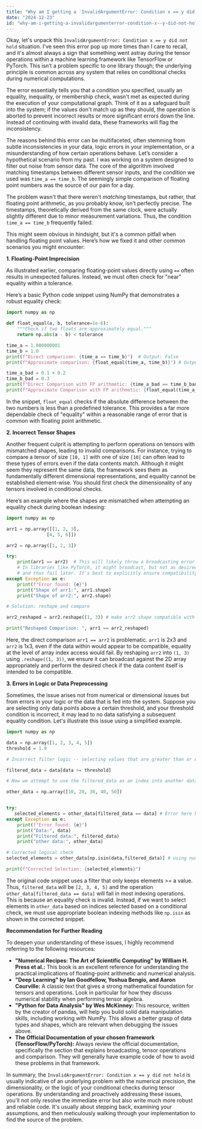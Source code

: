 ```yaml
---
title: "Why am I getting a `InvalidArgumentError: Condition x == y did not hold`?"
date: "2024-12-23"
id: "why-am-i-getting-a-invalidargumenterror-condition-x--y-did-not-hold"
---
```


Okay, let's unpack this `InvalidArgumentError: Condition x == y did not hold` situation. I've seen this error pop up more times than I care to recall, and it's almost always a sign that something went astray during the tensor operations within a machine learning framework like TensorFlow or PyTorch. This isn’t a problem specific to one library though; the underlying principle is common across any system that relies on conditional checks during numerical computations.

The error essentially tells you that a condition you specified, usually an equality, inequality, or membership check, wasn't met as expected during the execution of your computational graph. Think of it as a safeguard built into the system; if the values don't match up as they should, the operation is aborted to prevent incorrect results or more significant errors down the line. Instead of continuing with invalid data, these frameworks will flag the inconsistency.

The reasons behind this error can be multifaceted, often stemming from subtle inconsistencies in your data, logic errors in your implementation, or a misunderstanding of how certain operations behave. Let’s consider a hypothetical scenario from my past. I was working on a system designed to filter out noise from sensor data. The core of the algorithm involved matching timestamps between different sensor inputs, and the condition we used was `time_a == time_b`. The seemingly simple comparison of floating point numbers was the source of our pain for a day.

The problem wasn't that there weren't *matching* timestamps, but rather, that floating point arithmetic, as you probably know, isn’t perfectly precise. The timestamps, theoretically derived from the same clock, were actually slightly different due to minor measurement variations. Thus, the condition `time_a == time_b` frequently failed.

This might seem obvious in hindsight, but it's a common pitfall when handling floating point values. Here’s how we fixed it and other common scenarios you might encounter:

**1. Floating-Point Imprecision**

As illustrated earlier, comparing floating-point values directly using `==` often results in unexpected failures. Instead, we must often check for "near" equality within a tolerance.

Here’s a basic Python code snippet using NumPy that demonstrates a robust equality check:

```python
import numpy as np

def float_equal(a, b, tolerance=1e-6):
    """Check if two floats are approximately equal."""
    return np.abs(a - b) < tolerance

time_a = 1.000000001
time_b = 1.0
print(f"Direct comparison: {time_a == time_b}")  # Output: False
print(f"Approximate comparison: {float_equal(time_a, time_b)}") # Output: True

time_a_bad = 0.1 + 0.2
time_b_bad = 0.3
print(f"Direct Comparison with FP arithmetic: {time_a_bad == time_b_bad}") # Output: False
print(f"Approximate Comparison with FP arithmetic: {float_equal(time_a_bad,time_b_bad)}") # Output: True

```

In the snippet, `float_equal` checks if the absolute difference between the two numbers is less than a predefined tolerance. This provides a far more dependable check of "equality" within a reasonable range of error that is common with floating point arithmetic.

**2. Incorrect Tensor Shapes**

Another frequent culprit is attempting to perform operations on tensors with mismatched shapes, leading to invalid comparisons. For instance, trying to compare a tensor of size `[10, 1]` with one of size `[10]` can often lead to these types of errors even if the data contents match. Although it might seem they represent the same data, the framework sees them as fundamentally different dimensional representations, and equality cannot be established element-wise. You should first check the dimensionality of any tensors involved in conditional checks.

Here’s an example where the shapes are mismatched when attempting an equality check during boolean indexing:

```python
import numpy as np

arr1 = np.array([[1, 2, 3],
               [4, 5, 6]])

arr2 = np.array([1, 2, 3])

try:
    print(arr1 == arr2)  # This will likely throw a broadcasting error in some contexts, depending on the library being used.
    # In libraries like PyTorch, it might broadcast, but not as desired for an equality check
    # and thus fail later. It's best to explicitly ensure compatibility
except Exception as e:
    print(f"Error found: {e}")
    print("Shape of arr1:", arr1.shape)
    print("Shape of arr2:", arr2.shape)

# Solution: reshape and compare

arr2_reshaped = arr2.reshape((1, 3)) # make arr2 shape compatible with arr1

print("Reshaped Comparison: ", arr1 == arr2_reshaped)
```

Here, the direct comparison `arr1 == arr2` is problematic. `arr1` is 2x3 and `arr2` is 1x3, even if the data within would appear to be compatible, equality at the level of array index access would fail. By reshaping `arr2` into `(1, 3)` using `.reshape((1, 3))`, we ensure it can broadcast against the 2D array appropriately and perform the desired check if the data content itself is intended to be compatible.

**3. Errors in Logic or Data Preprocessing**

Sometimes, the issue arises not from numerical or dimensional issues but from errors in your logic or the data that is fed into the system. Suppose you are selecting only data points above a certain threshold, and your threshold condition is incorrect, it may lead to no data satisfying a subsequent equality condition. Let's illustrate this issue using a simplified example.

```python
import numpy as np

data = np.array([1, 2, 3, 4, 5])
threshold = 1.9

# Incorrect filter logic -- selecting values that are greater than or equal to the threshold.

filtered_data = data[data >= threshold]

# Now we attempt to use the filtered_data as an index into another dataset using a equality check

other_data = np.array([10, 20, 30, 40, 50])


try:
   selected_elements = other_data[filtered_data == data] # Error here because filtered data does not always coincide with data (only a subset!)
except Exception as e:
    print(f"Error found: {e}")
    print("Data:", data)
    print("Filtered data:", filtered_data)
    print("other data:", other_data)

# Corrected logical check
selected_elements = other_data[np.isin(data,filtered_data)] # using numpy.isin, or other such appropriate boolean indexing

print(f"Corrected Selection: {selected_elements}")
```

The original code snippet uses a filter that only keeps elements >= a value. Thus, `filtered_data` will be `[2, 3, 4, 5]` and the operation `other_data[filtered_data == data]` will fail in most indexing operations. This is because an equality check is invalid. Instead, if we want to select elements in `other_data` based on indices selected based on a conditional check, we must use appropriate boolean indexing methods like `np.isin` as shown in the corrected snippet.

**Recommendation for Further Reading**

To deepen your understanding of these issues, I highly recommend referring to the following resources:

*   **"Numerical Recipes: The Art of Scientific Computing" by William H. Press et al.:** This book is an excellent reference for understanding the practical implications of floating-point arithmetic and numerical analysis.
*   **"Deep Learning" by Ian Goodfellow, Yoshua Bengio, and Aaron Courville:** A classic text that gives a strong mathematical foundation for tensors and operations. Look in particular for how they discuss numerical stability when performing tensor algebra.
*   **"Python for Data Analysis" by Wes McKinney:** This resource, written by the creator of pandas, will help you build solid data manipulation skills, including working with NumPy. This allows a better grasp of data types and shapes, which are relevant when debugging the issues above.
*   **The Official Documentation of your chosen framework (TensorFlow/PyTorch):** Always review the official documentation, specifically the section that explains broadcasting, tensor operations and comparison. They will generally have example code of how to avoid these problems in that framework.

In summary, the `InvalidArgumentError: Condition x == y did not hold` is usually indicative of an underlying problem with the numerical precision, the dimensionality, or the logic of your conditional checks during tensor operations. By understanding and proactively addressing these issues, you'll not only resolve the immediate error but also write much more robust and reliable code. It's usually about stepping back, examining your assumptions, and then meticulously walking through your implementation to find the source of the problem.
